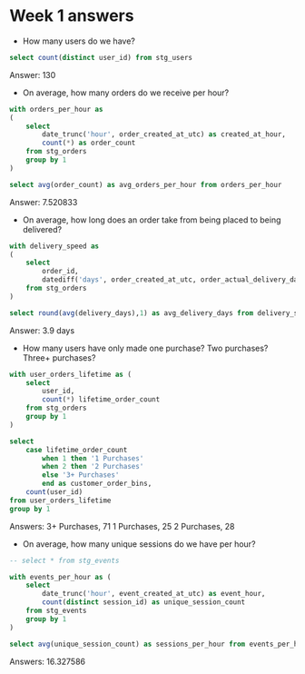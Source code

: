 

# Week 1 answers 

- How many users do we have?

``` sql
select count(distinct user_id) from stg_users 
```

Answer: 130

- On average, how many orders do we receive per hour?

```sql
with orders_per_hour as 
(
    select 
        date_trunc('hour', order_created_at_utc) as created_at_hour, 
        count(*) as order_count 
    from stg_orders 
    group by 1 
)

select avg(order_count) as avg_orders_per_hour from orders_per_hour
```

Answer: 7.520833

- On average, how long does an order take from being placed to being delivered?

```sql
with delivery_speed as 
(
    select 
        order_id,
        datediff('days', order_created_at_utc, order_actual_delivery_date_utc ) as delivery_days
    from stg_orders 
)

select round(avg(delivery_days),1) as avg_delivery_days from delivery_speed
```

Answer: 3.9 days 

- How many users have only made one purchase? Two purchases? Three+ purchases?

```sql
with user_orders_lifetime as (
    select 
        user_id, 
        count(*) lifetime_order_count
    from stg_orders
    group by 1 
)

select 
    case lifetime_order_count
        when 1 then '1 Purchases'
        when 2 then '2 Purchases'
        else '3+ Purchases' 
        end as customer_order_bins,
    count(user_id)
from user_orders_lifetime
group by 1
```

Answers: 
3+ Purchases, 71 
1 Purchases,  25
2 Purchases,  28


- On average, how many unique sessions do we have per hour?

```sql
-- select * from stg_events

with events_per_hour as (
    select
        date_trunc('hour', event_created_at_utc) as event_hour,
        count(distinct session_id) as unique_session_count
    from stg_events
    group by 1
)

select avg(unique_session_count) as sessions_per_hour from events_per_hour
```

Answers: 16.327586
